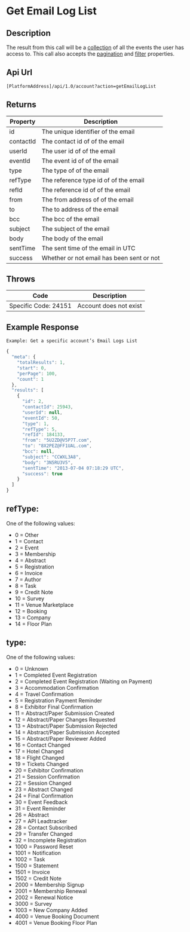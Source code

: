 # Get Email Log List

## Description

The result from this call will be a [collection](../interpreting-the-response/collections.md) of all the events the user has access to. This call also accepts the [pagination](../interpreting-the-response/pagination.md) and [filter](../interpreting-the-response/filtering.md) properties.

## Api Url

`[PlatformAddress]/api/1.0/account?action=getEmailLogList`

## Returns

| Property | Description |
| --- | --- |
| id | The unique identifier of the email |
| contactId | The contact id of of the email |
| userId | The user id of of the email |
| eventId | The event id of of the email |
| type | The type of of the email |
| refType | The reference type id of of the email |
| refId | The reference id of of the email |
| from | The from address of of the email |
| to | The to address of the email |
| bcc | The bcc of the email |
| subject | The subject of the email |
| body | The body of the email |
| sentTime | The sent time of the email in UTC |
| success | Whether or not email has been sent or not |

## Throws

| Code | Description |
| --- | --- |
| Specific Code: 24151 | Account does not exist |

## Example Response

`Example: Get a specific account’s Email Logs List`

```javascript
{
  "meta": {
    "totalResults": 1,
    "start": 0,
    "perPage": 100,
    "count": 1
  },
  "results": [
    {
      "id": 2,
      "contactId": 25943,
      "userId": null,
      "eventId": 50,
      "type": 1,
      "refType": 5,
      "refId": 184133,
      "from": "5U2ZD@V5P7T.com",
      "to": "8X2PEZ@FF1UAL.com",
      "bcc": null,
      "subject": "CCWXL3A8",
      "body": "3N5RU3V5",
      "sentTime": "2013-07-04 07:18:29 UTC",
      "success": true
    }
  ]
}
```

## refType:

One of the following values:

* 0 = Other
* 1 = Contact
* 2 = Event
* 3 = Membership
* 4 = Abstract
* 5 = Registration
* 6 = Invoice
* 7 = Author
* 8 = Task
* 9 = Credit Note
* 10 = Survey
* 11 = Venue Marketplace
* 12 = Booking
* 13 = Company
* 14 = Floor Plan

## type:

One of the following values:

* 0 = Unknown
* 1 = Completed Event Registration
* 2 = Completed Event Registration \(Waiting on Payment\)
* 3 = Accommodation Confirmation
* 4 = Travel Confirmation
* 5 = Registration Payment Reminder
* 8 = Exhibitor Final Confirmation
* 11 = Abstract/Paper Submission Created
* 12 = Abstract/Paper Changes Requested
* 13 = Abstract/Paper Submission Rejected
* 14 = Abstract/Paper Submission Accepted
* 15 = Abstract/Paper Reviewer Added
* 16 = Contact Changed
* 17 = Hotel Changed
* 18 = Flight Changed
* 19 = Tickets Changed
* 20 = Exhibitor Confirmation
* 21 = Session Confirmation
* 22 = Session Changed
* 23 = Abstract Changed
* 24 = Final Confirmation
* 30 = Event Feedback
* 31 = Event Reminder
* 26 = Abstract
* 27 = API Leadtracker
* 28 = Contact Subscribed
* 29 = Transfer Changed
* 32 = Incomplete Registration
* 1000 = Password Reset
* 1001 = Notification
* 1002 = Task
* 1500 = Statement
* 1501 = Invoice
* 1502 = Credit Note
* 2000 = Membership Signup
* 2001 = Membership Renewal
* 2002 = Renewal Notice
* 3000 = Survey
* 1003 = New Company Added
* 4000 = Venue Booking Document
* 4001 = Venue Booking Floor Plan

